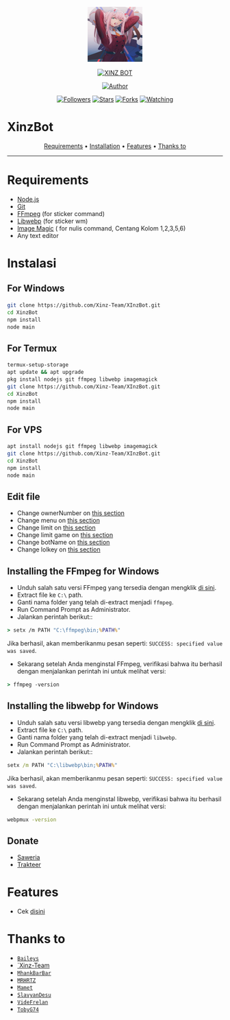 <p align="center">
<img src="https://raw.githubusercontent.com/Xinz-Team/XinzBot/main/media/Itsuki.jpg" alt="XINZ BOT" width="128" height="128"/>
</p>
<p align="center">
<a href="#"><img title="XINZ BOT" src="https://img.shields.io/badge/XINZ BOT-green?colorA=%23ff0000&colorB=%23017e40&style=for-the-badge"></a>
</p>
<p align="center">
<a href="https://github.com/zennn08"><img title="Author" src="https://img.shields.io/badge/Author-zennn08-red.svg?style=for-the-badge&logo=github"></a>
</p>
<p align="center">
<a href="https://github.com/zennn08/followers"><img title="Followers" src="https://img.shields.io/github/followers/zennn08?color=blue&style=flat-square"></a>
<a href="https://github.com/zennn08/megumikato2/stargazers/"><img title="Stars" src="https://img.shields.io/github/stars/zennn08/ElainaBOT?color=red&style=flat-square"></a>
<a href="https://github.com/zennn08/megumikato2/network/members"><img title="Forks" src="https://img.shields.io/github/forks/zennn08/ElainaBOT?color=red&style=flat-square"></a>
<a href="https://github.com/zennn08/megumikato2/watchers"><img title="Watching" src="https://img.shields.io/github/watchers/zennn08/ElainaBOT?label=Watchers&color=blue&style=flat-square"></a>
</p>

# XinzBot

>
>
>

<p align="center">
  <a href="https://github.com/Xinz-Team/XinzBot#requirements">Requirements</a> •
  <a href="https://github.com/Xinz-Team/XinzBot#instalasi">Installation</a> •
  <a href="https://github.com/Xinz-Team/XinzBot#features">Features</a> •
  <a href="https://github.com/Xinz-Team/XinzBot#thanks-to">Thanks to</a>
</p>
</div>


---



# Requirements
* [Node.js](https://nodejs.org/en/)
* [Git](https://git-scm.com/downloads)
* [FFmpeg](https://github.com/BtbN/FFmpeg-Builds/releases/download/autobuild-2020-12-08-13-03/ffmpeg-n4.3.1-26-gca55240b8c-win64-gpl-4.3.zip) (for sticker command)
* [Libwebp](https://developers.google.com/speed/webp/download) (for sticker wm)
* [Image Magic](https://imagemagick.org/script/download.php) ( for nulis command, Centang Kolom 1,2,3,5,6)
* Any text editor

# Instalasi
## For Windows
```bash
git clone https://github.com/Xinz-Team/XInzBot.git
cd XinzBot
npm install
node main
```
## For Termux
```bash
termux-setup-storage
apt update && apt upgrade
pkg install nodejs git ffmpeg libwebp imagemagick
git clone https://github.com/Xinz-Team/XInzBot.git
cd XinzBot
npm install
node main
```

## For VPS
```bash
apt install nodejs git ffmpeg libwebp imagemagick
git clone https://github.com/Xinz-Team/XInzBot.git
cd XinzBot
npm install
node main
```

## Edit file
- Change ownerNumber on [this section](https://github.com/Xinz-Team/XinzBot/blob/df8c08093bfd6133745ff69525d704cebbb920f5/config.json#L2)
- Change menu on [this section](https://github.com/Xinz-Team/XinzBot/blob/main/message/help.js)
- Change limit on [this section](https://github.com/Xinz-Team/XinzBot/blob/df8c08093bfd6133745ff69525d704cebbb920f5/config.json#L3)
- Change limit game on [this section](https://github.com/Xinz-Team/XinzBot/blob/df8c08093bfd6133745ff69525d704cebbb920f5/config.json#L10)
- Change botName on [this section](https://github.com/Xinz-Team/XinzBot/blob/df8c08093bfd6133745ff69525d704cebbb920f5/config.json#L5)
- Change lolkey on [this section](https://github.com/Xinz-Team/XinzBot/blob/df8c08093bfd6133745ff69525d704cebbb920f5/config.json#L7)


## Installing the FFmpeg for Windows
* Unduh salah satu versi FFmpeg yang tersedia dengan mengklik [di sini](https://www.gyan.dev/ffmpeg/builds/).
* Extract file ke `C:\` path.
* Ganti nama folder yang telah di-extract menjadi `ffmpeg`.
* Run Command Prompt as Administrator.
* Jalankan perintah berikut::
```cmd
> setx /m PATH "C:\ffmpeg\bin;%PATH%"
```
Jika berhasil, akan memberikanmu pesan seperti: `SUCCESS: specified value was saved`.
* Sekarang setelah Anda menginstal FFmpeg, verifikasi bahwa itu berhasil dengan menjalankan perintah ini untuk melihat versi:
```cmd
> ffmpeg -version
```


## Installing the libwebp for Windows
* Unduh salah satu versi libwebp yang tersedia dengan mengklik [di sini](https://developers.google.com/speed/webp/download).
* Extract file ke `C:\` path.
* Ganti nama folder yang telah di-extract menjadi `libwebp`.
* Run Command Prompt as Administrator.
* Jalankan perintah berikut::
```cmd
setx /m PATH "C:\libwebp\bin;%PATH%"
```
Jika berhasil, akan memberikanmu pesan seperti: `SUCCESS: specified value was saved`.
* Sekarang setelah Anda menginstal libwebp, verifikasi bahwa itu berhasil dengan menjalankan perintah ini untuk melihat versi:
```cmd
webpmux -version
```

## Donate
- [Saweria](https://saweria.co/aqulzz)
- [Trakteer](https://trakteer.id/aqulzz)

# Features
- Cek [disini](https://github.com/Xinz-Team/XinzBot/blob/main/message/help.js)

# Thanks to
* [`Baileys`](https://github.com/adiwajshing/Baileys)
* [`Xinz-Team](https://github.com/Xinz-Team)
* [`MhankBarBar`](https://github.com/MhankBarBar)
* [`MRHRTZ`](https://github.com/MRHRTZ)
* [`Mamet`](https://github.com/mamet8/)
* [`SlavyanDesu`](https://github.com/SlavyanDesu)
* [`VideFrelan`](https://github.com/VideFrelan)
* [`TobyG74`](https://github.com/TobyG74)
